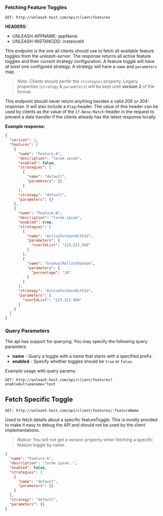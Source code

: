 ### Fetching Feature Toggles

`GET: http://unleash.host.com/api/client/features`

**HEADERS:**

* UNLEASH-APPNAME: appName
* UNLEASH-INSTANCEID: instanceId

This endpoint is the one all clients should use to fetch all available feature toggles 
from the _unleash-server_. The response returns all active feature toggles and their 
current strategy configuration. A feature toggle will have _at least_ one configured strategy. 
A strategy will have a `name` and `parameters` map.

> _Note:_ Clients should perfer the `strategies` property. 
> Legacy properties (`strategy` & `parameters`) will be kept until **version 2** of the format.   

This endpoint should never return anything besides a valid *20X or 304-response*. It will also 
include a `Etag`-header. The value of this header can be used by clients as the value of 
the `If-None-Match`-header in the request to prevent a data transfer if the clients already
has the latest response locally.

**Example response:**
```json
{
  "version": 1,
  "features": [
    {
      "name": "Feature.A",
      "description": "lorem ipsum",
      "enabled": false,
      "strategies": [
        {
          "name": "default",
          "parameters": {}
        }
      ],
      "strategy": "default",
      "parameters": {}
    },
    {
      "name": "Feature.B",
      "description": "lorem ipsum",
      "enabled": true,
      "strategies": [
        {
          "name": "ActiveForUserWithId",
          "parameters": {
            "userIdList": "123,221,998"
          }
        },
        {
          "name": "GradualRolloutRandom",
          "parameters": {
            "percentage": "10"
          }
        }
      ],
      "strategy": "ActiveForUserWithId",
      "parameters": {
        "userIdList": "123,221,998"
      }
    }
  ]
}
```

### Query Parameters
The api has support for querying. You may specify the following query paramters:
- **name** - Query a toggle with a name that starts with a specified prefix. 
- **enabled** - Specify whether toggles should be `true` or `false`. 

Example usage with query params:

`GET: http://unleash.host.com/api/client/features?enabled=true&name=^test`


## Fetch Specific Toggle

`GET: http://unleash.host.com/api/client/features/:featureName`

Used to fetch details about a specific featureToggle. This is mostly provded to make it easy to 
debug the API and should not be used by the client implementations.

> _Notice_: You will not get a version property when fetching a specific feature toggle by name.  

```json
{
  "name": "Feature.A",
  "description": "lorem ipsum..",
  "enabled": false,
  "strategies": [
    {
      "name": "default",
      "parameters": {}
    }
  ],
  "strategy": "default",
  "parameters": {}
}
```
